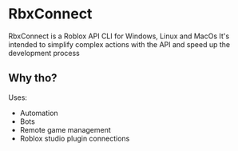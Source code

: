 # RbxConnect
RbxConnect is a Roblox API CLI for Windows, Linux and MacOs
It's intended to simplify complex actions with the API and speed up the development process

## Why tho?
Uses:
- Automation
- Bots
- Remote game management
- Roblox studio plugin connections

